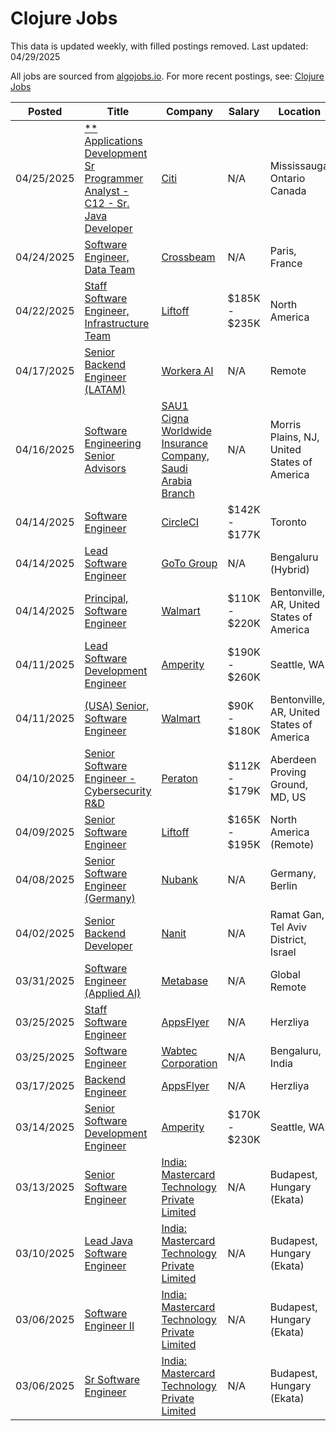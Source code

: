 # Clojure Jobs

This data is updated weekly, with filled postings removed. Last updated: 04/29/2025

All jobs are sourced from [algojobs.io](https://algojobs.io/). For more recent postings, see: [Clojure Jobs](https://algojobs.io/jobs/clojure)

| Posted | Title | Company | Salary | Location |
| --- | --- | --- | --- | --- |
| 04/25/2025 | [** Applications Development Sr Programmer Analyst - C12 - Sr. Java Developer](https://algojobs.io/jobs/3907789) | [Citi](https://algojobs.io/company/citi/) | N/A | Mississauga Ontario Canada |
| 04/24/2025 | [Software Engineer, Data Team](https://algojobs.io/jobs/3891380) | [Crossbeam](https://algojobs.io/company/crossbeam/) | N/A | Paris, France |
| 04/22/2025 | [Staff Software Engineer, Infrastructure Team](https://algojobs.io/jobs/3850025) | [Liftoff](https://algojobs.io/company/liftoff/) | $185K - $235K | North America  |
| 04/17/2025 | [Senior Backend Engineer (LATAM)](https://algojobs.io/jobs/3829404) | [Workera AI](https://algojobs.io/company/workera/) | N/A | Remote |
| 04/16/2025 | [Software Engineering Senior Advisors](https://algojobs.io/jobs/3820025) | [SAU1 Cigna Worldwide Insurance Company, Saudi Arabia Branch](https://algojobs.io/company/cigna/) | N/A | Morris Plains, NJ, United States of America |
| 04/14/2025 | [Software Engineer](https://algojobs.io/jobs/3785702) | [CircleCI](https://algojobs.io/company/circleci/) | $142K - $177K | Toronto |
| 04/14/2025 | [Lead Software Engineer](https://algojobs.io/jobs/3799215) | [GoTo Group](https://algojobs.io/company/gotogroup/) | N/A | Bengaluru (Hybrid) |
| 04/14/2025 | [Principal, Software Engineer](https://algojobs.io/jobs/3791998) | [Walmart](https://algojobs.io/company/walmart/) | $110K - $220K | Bentonville, AR, United States of America |
| 04/11/2025 | [Lead Software Development Engineer](https://algojobs.io/jobs/3770913) | [Amperity](https://algojobs.io/company/amperity/) | $190K - $260K | Seattle, WA |
| 04/11/2025 | [(USA) Senior, Software Engineer](https://algojobs.io/jobs/3781025) | [Walmart](https://algojobs.io/company/walmart/) | $90K - $180K | Bentonville, AR, United States of America |
| 04/10/2025 | [Senior Software Engineer - Cybersecurity R&D](https://algojobs.io/jobs/3764732) | [Peraton](https://algojobs.io/company/peraton/) | $112K - $179K | Aberdeen Proving Ground, MD, US |
| 04/09/2025 | [Senior Software Engineer](https://algojobs.io/jobs/3717306) | [Liftoff](https://algojobs.io/company/liftoff/) | $165K - $195K | North America (Remote)  |
| 04/08/2025 | [Senior Software Engineer (Germany)](https://algojobs.io/jobs/3716134) | [Nubank](https://algojobs.io/company/nubank/) | N/A | Germany, Berlin |
| 04/02/2025 | [Senior Backend Developer](https://algojobs.io/jobs/3671482) | [Nanit](https://algojobs.io/company/nanit/) | N/A | Ramat Gan, Tel Aviv District, Israel |
| 03/31/2025 | [Software Engineer (Applied AI)](https://algojobs.io/jobs/3638602) | [Metabase](https://algojobs.io/company/metabase/) | N/A | Global Remote |
| 03/25/2025 | [Staff Software Engineer](https://algojobs.io/jobs/3583036) | [AppsFlyer](https://algojobs.io/company/appsflyer/) | N/A | Herzliya |
| 03/25/2025 | [Software Engineer](https://algojobs.io/jobs/3570839) | [Wabtec Corporation](https://algojobs.io/company/wabtec/) | N/A | Bengaluru, India |
| 03/17/2025 | [Backend Engineer](https://algojobs.io/jobs/3496267) | [AppsFlyer](https://algojobs.io/company/appsflyer/) | N/A | Herzliya |
| 03/14/2025 | [Senior Software Development Engineer](https://algojobs.io/jobs/3480579) | [Amperity](https://algojobs.io/company/amperity/) | $170K - $230K | Seattle, WA |
| 03/13/2025 | [Senior Software Engineer](https://algojobs.io/jobs/3458202) | [India: Mastercard Technology Private Limited](https://algojobs.io/company/mastercard/) | N/A | Budapest, Hungary (Ekata) |
| 03/10/2025 | [Lead Java Software Engineer](https://algojobs.io/jobs/3428533) | [India: Mastercard Technology Private Limited](https://algojobs.io/company/mastercard/) | N/A | Budapest, Hungary (Ekata) |
| 03/06/2025 | [Software Engineer II](https://algojobs.io/jobs/3394110) | [India: Mastercard Technology Private Limited](https://algojobs.io/company/mastercard/) | N/A | Budapest, Hungary (Ekata) |
| 03/06/2025 | [Sr Software Engineer](https://algojobs.io/jobs/3394104) | [India: Mastercard Technology Private Limited](https://algojobs.io/company/mastercard/) | N/A | Budapest, Hungary (Ekata) |
